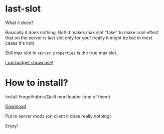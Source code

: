 # last-slot

What it does?

Basically it does nothing. But! It makes max slot "fake" to make cool effect that on the server is last slot only for you! (really it might be but in most cases it's not)

Still max slot in `server.properties` is the true max slot.

[Low budget showcase!](https://youtu.be/68fWevSpU1E)

# How to install?

Install Forge/Fabric/Quilt mod loader (one of them)

[Download](https://github.com/Skidamek/last-slot/releases/download/v1.0.0/last-slot-1.0.0.jar)

Put to server mods (on client it does really nothing)

Enjoy!